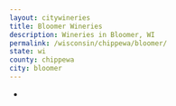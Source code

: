 ```yaml
---
layout: citywineries
title: Bloomer Wineries
description: Wineries in Bloomer, WI
permalink: /wisconsin/chippewa/bloomer/
state: wi
county: chippewa
city: bloomer
---
```

-
